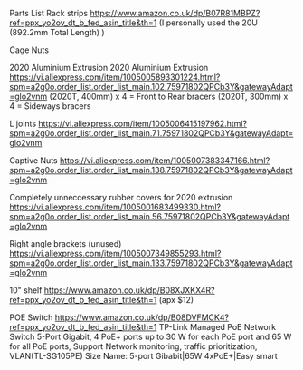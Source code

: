 Parts List Rack strips https://www.amazon.co.uk/dp/B07R81MBPZ?ref=ppx_yo2ov_dt_b_fed_asin_title&th=1 (I personally used the 20U (892.2mm Total Length) )

Cage Nuts

2020 Aluminium Extrusion 2020 Aluminium Extrusion https://vi.aliexpress.com/item/1005005893301224.html?spm=a2g0o.order_list.order_list_main.102.75971802QPCb3Y&gatewayAdapt=glo2vnm (2020T, 400mm) x 4 = Front to Rear bracers (2020T, 300mm) x 4 = Sideways bracers

L joints https://vi.aliexpress.com/item/1005006415197962.html?spm=a2g0o.order_list.order_list_main.71.75971802QPCb3Y&gatewayAdapt=glo2vnm

Captive Nuts https://vi.aliexpress.com/item/1005007383347166.html?spm=a2g0o.order_list.order_list_main.138.75971802QPCb3Y&gatewayAdapt=glo2vnm

Completely unneccessary rubber covers for 2020 extrusion https://vi.aliexpress.com/item/1005001683499330.html?spm=a2g0o.order_list.order_list_main.56.75971802QPCb3Y&gatewayAdapt=glo2vnm

Right angle brackets (unused) https://vi.aliexpress.com/item/1005007349855293.html?spm=a2g0o.order_list.order_list_main.133.75971802QPCb3Y&gatewayAdapt=glo2vnm

10" shelf https://www.amazon.co.uk/dp/B08XJXKX4R?ref=ppx_yo2ov_dt_b_fed_asin_title&th=1 (apx $12)

POE Switch https://www.amazon.co.uk/dp/B08DVFMCK4?ref=ppx_yo2ov_dt_b_fed_asin_title&th=1 TP-Link Managed PoE Network Switch 5-Port Gigabit, 4 PoE+ ports up to 30 W for each PoE port and 65 W for all PoE ports, Support Network monitoring, traffic prioritization, VLAN(TL-SG105PE) Size Name: 5-port Gibabit|65W 4xPoE+|Easy smart
